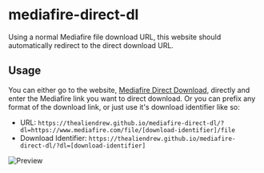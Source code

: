 # mediafire-direct-dl
Using a normal Mediafire file download URL, this website should automatically redirect to the direct download URL.

## Usage
You can either go to the website, [Mediafire Direct Download](https://thealiendrew.github.io/mediafire-direct-dl/), directly and enter the Mediafire link you want to direct download. Or you can prefix any format of the download link, or just use it's download identifier like so:

- URL: `https://thealiendrew.github.io/mediafire-direct-dl/?dl=https://www.mediafire.com/file/[download-identifier]/file`
- Download Identifier: `https://thealiendrew.github.io/mediafire-direct-dl/?dl=[download-identifier]`

![Preview](https://github.com/TheAlienDrew/mediafire-direct-dl/blob/main/img/readme/preview.png)
